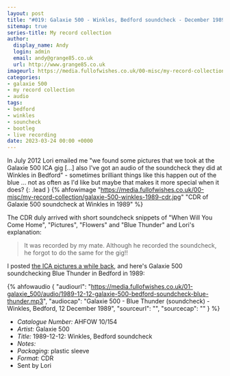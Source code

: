```yaml
---
layout: post
title: "#019: Galaxie 500 - Winkles, Bedford soundcheck - December 1989 (CDR)"
sitemap: true
series-title: My record collection
author:
  display_name: Andy
  login: admin
  email: andy@grange85.co.uk
  url: http://www.grange85.co.uk
imageurl: https://media.fullofwishes.co.uk/00-misc/my-record-collection/galaxie-500-winkles-1989-cdr.jpg
categories:
- galaxie 500
- my record collection
- audio
tags:
- bedford
- winkles
- souncheck
- bootleg
- live recording
date: 2023-03-24 00:00 +0000
---
```

In July 2012 Lori emailed me "we found some pictures that we took at the Galaxie 500 ICA gig [...] also I've got an audio of the soundcheck they did at Winkles in Bedford" - sometimes brilliant things like this happen out of the blue ... not as often as I'd like but maybe that makes it more special when it does?
{: .lead }
{% ahfowimage "https://media.fullofwishes.co.uk/00-misc/my-record-collection/galaxie-500-winkles-1989-cdr.jpg" "CDR of Galaxie 500 soundcheck at Winkles in 1989" %}

The CDR duly arrived with short soundcheck snippets of "When Will You Come Home", "Pictures", "Flowers" and "Blue Thunder" and Lori's explanation:

> It was recorded by my mate. Although he recorded the soundcheck, he forgot to do the same for the gig!!

I posted [the ICA pictures a while back](/2012/07/19/photos-and-audio-galaxie-500-in-london-in-1989/), and here's Galaxie 500 soundchecking Blue Thunder in Bedford in 1989:

 {% ahfowaudio {
  "audiourl": "https://media.fullofwishes.co.uk/01-galaxie_500/audio/1989-12-12-galaxie-500-bedford-soundcheck-blue-thunder.mp3",
  "audiocap": "Galaxie 500 - Blue Thunder (soundcheck) - Winkles, Bedford, 12 December 1989",
  "sourceurl": "",
  "sourcecap": ""
  } %}

 - *Catalogue Number:* AHFOW 10/154
 - *Artist:* Galaxie 500 
 - *Title:* 1989-12-12: Winkles, Bedford soundcheck
 - *Notes:* 
 - *Packaging:* plastic sleeve
 - *Format:* CDR
 - Sent by Lori
